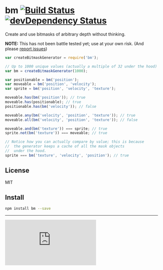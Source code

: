 # bm [![Build Status](https://drone.io/github.com/gitsubio/bm/status.png)](https://drone.io/github.com/gitsubio/bm/latest) [![devDependency Status](https://david-dm.org/gitsubio/bm/dev-status.svg?style=flat-square)](https://david-dm.org/gitsubio/bm#info=devDependencies)

Create and use bitmasks of arbitrary depth without thinking.

**NOTE:** This has not been battle tested yet; use at your own risk. (And please [report issues](http://github.com/gitsubio/bm/issues))

```js
var createBitmaskGenerator = require('bm');

// Up to 1000 unique values (actually a multiple of 32 under the hood)
var bm = createBitmaskGenerator(1000);

var positionable = bm('position');
var moveable = bm('position', 'velocity');
var sprite = bm('position', 'velocity', 'texture');

moveable.has(bm('position')); // true
moveable.has(positionable); // true
positionable.has(bm('velocity')); // false

moveable.any(bm('velocity', 'position', 'texture')); // true
moveable.all(bm('velocity', 'position', 'texture')); // false

moveable.and(bm('texture')) === sprite; // true
sprite.not(bm('texture')) === moveable; // true

// Notice how you can actually compare by value; this is because
//  the generator keeps a cache of all the mask objects
//  under the hood.
sprite === bm('texture', 'velocity', 'position'); // true
```

## License

MIT

## Install

```bash
npm install bm --save
```

----

[![Analytics](https://ga-beacon.appspot.com/UA-33247419-2/bm/README.md)](https://github.com/igrigorik/ga-beacon)
